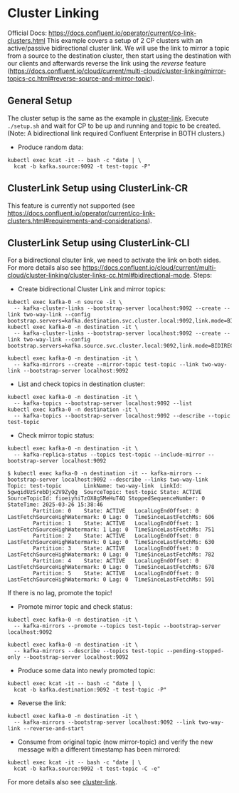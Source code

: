 # Cluster Linking
Official Docs: https://docs.confluent.io/operator/current/co-link-clusters.html
This example covers a setup of 2 CP clusters with an active/passive bidirectional cluster link. We will use the link to mirror a topic from a source to the destination cluster, then start using the destination with our clients and afterwards reverse the link using the *reverse* feature (https://docs.confluent.io/cloud/current/multi-cloud/cluster-linking/mirror-topics-cc.html#reverse-source-and-mirror-topic).



## General Setup
The cluster setup is the same as the example in [cluster-link](../cluster-link).
Execute `./setup.sh` and wait for CP to be up and running and topic to be created.
(Note: A bidirectional link required Confluent Enterprise in BOTH clusters.)

* Produce random data:
```shell
kubectl exec kcat -it -- bash -c "date | \
  kcat -b kafka.source:9092 -t test-topic -P"
```
## ClusterLink Setup using ClusterLink-CR
This feature is currently not supported (see https://docs.confluent.io/operator/current/co-link-clusters.html#requirements-and-considerations).

## ClusterLink Setup using ClusterLink-CLI
For a bidirectional clsuter link, we need to activate the link on both sides. For more details also see https://docs.confluent.io/cloud/current/multi-cloud/cluster-linking/cluster-links-cc.html#bidirectional-mode. Steps:

* Create bidirectional Cluster Link and mirror topics:
```shell
kubectl exec kafka-0 -n source -it \
  -- kafka-cluster-links --bootstrap-server localhost:9092 --create --link two-way-link --config bootstrap.servers=kafka.destination.svc.cluster.local:9092,link.mode=BIDIRECTIONAL
kubectl exec kafka-0 -n destination -it \
  -- kafka-cluster-links --bootstrap-server localhost:9092 --create --link two-way-link --config bootstrap.servers=kafka.source.svc.cluster.local:9092,link.mode=BIDIRECTIONAL

kubectl exec kafka-0 -n destination -it \
  -- kafka-mirrors --create --mirror-topic test-topic --link two-way-link --bootstrap-server localhost:9092
```
* List and check topics in destination cluster:
```shell
kubectl exec kafka-0 -n destination -it \
  -- kafka-topics --bootstrap-server localhost:9092 --list
kubectl exec kafka-0 -n destination -it \
  -- kafka-topics --bootstrap-server localhost:9092 --describe --topic test-topic
```
* Check mirror topic status:
```shell
kubectl exec kafka-0 -n destination -it \
  -- kafka-replica-status --topics test-topic --include-mirror --bootstrap-server localhost:9092 
```

```shell
$ kubectl exec kafka-0 -n destination -it -- kafka-mirrors --bootstrap-server localhost:9092 --describe --links two-way-link
Topic: test-topic       LinkName: two-way-link  LinkId: 5gwqidUzSrebDjx2V9ZyQg  SourceTopic: test-topic State: ACTIVE   SourceTopicId: fioeiyhiTzOX8gSMeHuT4Q StoppedSequenceNumber: 0        StateTime: 2025-03-26 15:38:46
        Partition: 0    State: ACTIVE   LocalLogEndOffset: 0    LastFetchSourceHighWatermark: 0 Lag: 0  TimeSinceLastFetchMs: 606
        Partition: 1    State: ACTIVE   LocalLogEndOffset: 1    LastFetchSourceHighWatermark: 1 Lag: 0  TimeSinceLastFetchMs: 751
        Partition: 2    State: ACTIVE   LocalLogEndOffset: 0    LastFetchSourceHighWatermark: 0 Lag: 0  TimeSinceLastFetchMs: 630
        Partition: 3    State: ACTIVE   LocalLogEndOffset: 0    LastFetchSourceHighWatermark: 0 Lag: 0  TimeSinceLastFetchMs: 782
        Partition: 4    State: ACTIVE   LocalLogEndOffset: 0    LastFetchSourceHighWatermark: 0 Lag: 0  TimeSinceLastFetchMs: 678
        Partition: 5    State: ACTIVE   LocalLogEndOffset: 0    LastFetchSourceHighWatermark: 0 Lag: 0  TimeSinceLastFetchMs: 591
```

If there is no lag, promote the topic!

* Promote mirror topic and check status:
```shell
kubectl exec kafka-0 -n destination -it \
  -- kafka-mirrors --promote --topics test-topic --bootstrap-server localhost:9092

kubectl exec kafka-0 -n destination -it \
  -- kafka-mirrors --describe --topics test-topic --pending-stopped-only --bootstrap-server localhost:9092
```

* Produce some data into newly promoted topic:
```shell
kubectl exec kcat -it -- bash -c "date | \
  kcat -b kafka.destination:9092 -t test-topic -P"
```

* Reverse the link:
```shell
kubectl exec kafka-0 -n destination -it \
  -- kafka-mirrors --bootstrap-server localhost:9092 --link two-way-link --reverse-and-start
```

* Consume from original topic (now mirror-topic) and verify the new message with a different timestamp has been mirrored:
```shell
kubectl exec kcat -it -- bash -c "date | \
  kcat -b kafka.source:9092 -t test-topic -C -e"
```

For more details also see [cluster-link](../cluster-link).
